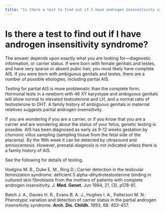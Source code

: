 ```yaml
---
title: "Is there a test to find out if I have androgen insensitivity syndrome?"
---
```


# Is there a test to find out if I have androgen insensitivity syndrome?

The answer depends upon exactly what you are looking for&#8212;diagnostic information, or carrier status. If were born with female genitals and testes, and have very sparse or absent pubic hair, you most likely have complete <span class="caps">AIS</span>. If you were born with ambiguous genitals and testes, there are a number of possible etiologies, including partial <span class="caps">AIS</span>.  

Testing for partial <span class="caps">AIS</span> is more problematic than the complete form. Hormonal tests in a newborn with 46 XY karyotype and ambiguous genitals will show normal to elevated testosterone and LH, and a normal ratio of testosterone to <span class="caps">DHT</span>. A family history of ambiguous genitals in maternal relatives suggests partial androgen insensitivity.  

If you are wondering if you are a carrier, or if you know that you are a carrier and are wondering about the status of your fetus, genetic testing is possible. <span class="caps">AIS</span> has been diagnosed as early as 9-12 weeks gestation by chorionic villus sampling (sampling tissue from the fetal side of the placenta). By the 16th week it can be detected by ultrasound and amniocentesis. However, prenatal diagnosis is not indicated unless there is a family history of <span class="caps">AIS</span>.  

See the following for details of testing.  

Hodgins M. B., Duke E. M., Ring D.: Carrier detection in the testicular feminization syndrome: deficient 5 alpha-dihydrotestosterone binding in cultured skin fibroblasts from the mothers of patients with complete androgen insensitivity. J. __Med. Genet.__ Jun 1984, 21, (3), p178-81.  

Batch J. A., Davies H. R., Evans B. A. J., Hughes I. A., Patterson M. N.: Phenotypic variation and detection of carrier status in the partial androgen insensitivity syndrome. __Arch. Dis. Childh.__ 1993; 68: 453-457.